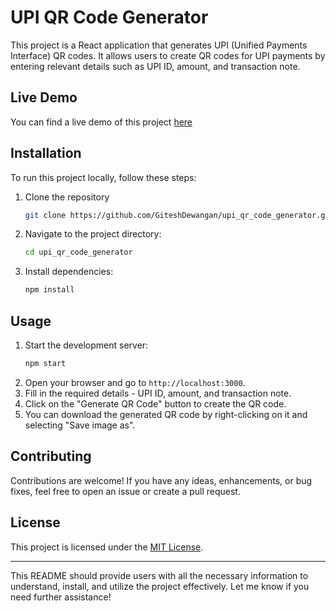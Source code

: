 
# UPI QR Code Generator

This project is a React application that generates UPI (Unified Payments Interface) QR codes. It allows users to create QR codes for UPI payments by entering relevant details such as UPI ID, amount, and transaction note.

## Live Demo

You can find a live demo of this project [here]((https://develop.qr-upi.pages.dev/))

## Installation

To run this project locally, follow these steps:

1. Clone the repository
   ```bash
   git clone https://github.com/GiteshDewangan/upi_qr_code_generator.git
   ```
2. Navigate to the project directory:
   ```bash
   cd upi_qr_code_generator
   ```
3. Install dependencies:
   ```bash
   npm install
   ```

## Usage

1. Start the development server:
   ```bash
   npm start
   ```
2. Open your browser and go to `http://localhost:3000`.
3. Fill in the required details - UPI ID, amount, and transaction note.
4. Click on the "Generate QR Code" button to create the QR code.
5. You can download the generated QR code by right-clicking on it and selecting "Save image as".

## Contributing

Contributions are welcome! If you have any ideas, enhancements, or bug fixes, feel free to open an issue or create a pull request.

## License

This project is licensed under the [MIT License](LICENSE).

---

This README should provide users with all the necessary information to understand, install, and utilize the project effectively. Let me know if you need further assistance!
